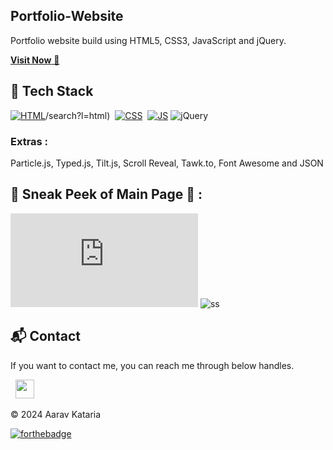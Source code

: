 ## Portfolio-Website
Portfolio website build using HTML5, CSS3, JavaScript and jQuery.

<a href="https://app.netlify.com/teams/ashutoshthakur24199/" target="_blank">**Visit Now** 🚀</a>


## 📌 Tech Stack
[![HTML](https://img.shields.io/badge/html5%20-%23E34F26.svg?&style=for-the-badge&logo=html5&logoColor=white)](https://https://github.com/AaravKataria4542/Portfolio-Website)/search?l=html)&nbsp;
[![CSS](https://img.shields.io/badge/css3%20-%231572B6.svg?&style=for-the-badge&logo=css3&logoColor=white)](https://https://github.com/AaravKataria4542/Portfolio-Website?l=css)&nbsp;
[![JS](https://img.shields.io/badge/javascript%20-%23323330.svg?&style=for-the-badge&logo=javascript&logoColor=%23F7DF1E)](https://github.com/AaravKataria4542/Portfolio-Website?l=javascript)
<img alt="jQuery" src="https://img.shields.io/badge/jquery-%230769AD.svg?style=for-the-badge&logo=jquery&logoColor=white"/>

### Extras : 
Particle.js, Typed.js, Tilt.js, Scroll Reveal, Tawk.to, Font Awesome and JSON

## 📌 Sneak Peek of Main Page 🙈 :
![mockup720](https://github.com/AaravKataria4542/Portfolio-Website/edit/main/README.md)
![ss](https://user-images.githubusercontent.com/64949957/159113640-d92665a8-f614-42b3-8456-66b97fc2e651.png)


<h2>📬 Contact</h2>


If you want to contact me, you can reach me through below handles.

&nbsp;&nbsp;<a href="https://www.linkedin.com/in/aarav-kataria-aa60b3255?"><img src="https://www.felberpr.com/wp-content/uploads/linkedin-logo.png" width="30"></img></a>

© 2024 Aarav Kataria


[![forthebadge](https://forthebadge.com/images/badges/built-with-love.svg)](https://forthebadge.com)
